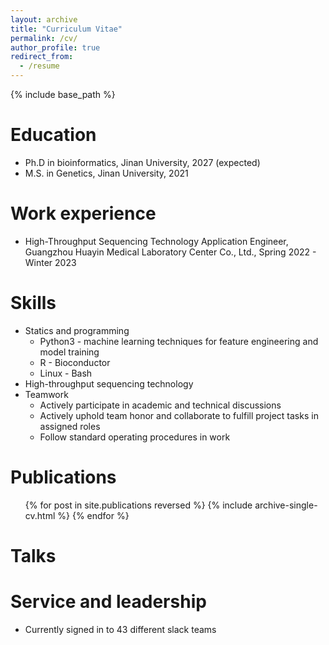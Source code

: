```yaml
---
layout: archive
title: "Curriculum Vitae"
permalink: /cv/
author_profile: true
redirect_from:
  - /resume
---
```


{% include base_path %}

Education
======
* Ph.D in bioinformatics, Jinan University, 2027 (expected)
* M.S. in Genetics, Jinan University, 2021

Work experience
======
* High-Throughput Sequencing Technology Application Engineer, Guangzhou Huayin Medical Laboratory Center Co., Ltd., Spring 2022 - Winter 2023
  
Skills
======
* Statics and programming
  * Python3 - machine learning techniques for feature engineering and model training
  * R - Bioconductor
  * Linux - Bash
* High-throughput sequencing technology
* Teamwork
  * Actively participate in academic and technical discussions
  * Actively uphold team honor and collaborate to fulfill project tasks in assigned roles
  * Follow standard operating procedures in work

Publications
======
  <ul>{% for post in site.publications reversed %}
    {% include archive-single-cv.html %}
  {% endfor %}</ul>
  
Talks
======

   
Service and leadership
======
* Currently signed in to 43 different slack teams
